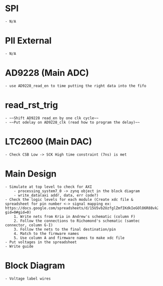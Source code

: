 # SPI
    - N/A
# Pll External
    - N/A
# AD9228 (Main ADC)
    - use AD9228_read_en to time putting the right data into the fifo
# read_rst_trig 
    - ~~Shift AD9228 read_en by one clk cycle~~
    - ~~Put odelay on AD9228_clk (read how to program the delay)~~
# LTC2600 (Main DAC)
    - Check CSB Low -> SCK High time constraint (7ns) is met
# Main Design 
    - Simulate at top level to check for AXI
        - processing_system7_0 -> zynq object in the block diagram
        - write_data(axi addr, data, err code?)
    - Check the logic levels for each module (Create xdc file & spreadsheet for pin number <-> signal mapping ex: https://docs.google.com/spreadsheets/d/15U5vb2UzfglZmfIKdkIeGOlO6R88vk2dX_n9gQ0hhtg/edit?gid=0#gid=0)
        1. Write nets from Kria in Andrew's schematic (column F)
        2. Follow the connections to Richomond's schematic (samtec connector, column G-I)
        3. Follow the nets to the final destination/pin 
        4. Match to the firmware names
        5. Use column A and firmware names to make xdc file
    - Put voltages in the spreadsheet
    - Write guide
# Block Diagram
    - Voltage label wires